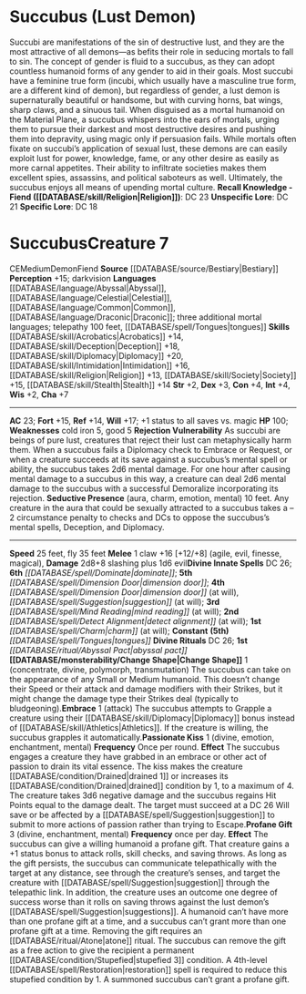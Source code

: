 ﻿---
ac: '26'
alignment: LE
all_resistance: null
burrow_speed: null
charisma: '+2'
climb_speed: null
constitution: '+5'
creature_ability:
- Gem Gaze
- Gemsight
- Light Sickness
- Stone Curse
creature_family: null
description: 'Withered hermits wrapped in tattered rags, these scarred, eyeless creatures
  command strange secrets of the earth and interpret the fateful energies of the subterranean
  depths. In some regions, stygiras are worshipped as seers or even gods, although
  they lack the ability to grant spells to clerics and are often not aware of their
  worshippers at all. In other areas, they have strange ties to the ancient empires
  of the [[DATABASE/monsterfamily/Cyclops|cyclopes]] , often dwelling in the oversized
  ruins those creatures left behind long ago. To many stygiras, gemstones harvested
  from ancient cyclopean mosaics have even greater magical properties than other crystals.<br/><br/>
  Although technically blind, stygiras do have vestigial eyes hidden beneath the stony,
  scarred flesh of their faces. Capable of sensing bright lights even through their
  scars, stygiras are sickened and distracted by these flashing glimpses, so they
  keep to their caves during the day and wander into the world above only after nightfall.
  Far from benevolent, they seek out unwary travelers or explorers to capture and
  reduce them down to the base chemicals and supernatural humors the stygiras require
  to infuse gemstones with the capacity to give them sight and magical power.<br/><br/><b><u>Recall
  Knowledge - Fey</u> ( [[DATABASE/skill/Nature|Nature]] )</b>: DC 25<br/><b><u>Unspecific
  Lore</u></b>: DC 23<br/><b><u>Specific Lore</u></b>: DC 20'
dexterity: '+4'
element: Earth
fly_speed: null
fortitude: '+15'
hardness: null
hp: '80'
id: '821'
immunity:
- '[[DATABASE/condition/Paralyzed|paralyzed]]'
- '[[DATABASE/condition/Petrified|petrified]]'
- '[[DATABASE/trait/Visual|visual]]'
intelligence: '+4'
land_speed: '25'
language:
- '[[DATABASE/language/Aklo|Aklo]]'
- '[[DATABASE/language/Cyclops|Cyclops]]'
- '[[DATABASE/language/Jotun|Jotun]]'
- '[[DATABASE/language/Terran|Terran]]'
level: '7'
max_speed: '25'
name: Stygira
perception: '+17'
rarity: Uncommon
reflex: '+13'
resistance:
- physical 10 (except adamantine)
rus_type_level: null
school: null
sense:
- gemsight
size: Medium
skill:
- '[[DATABASE/skill/Athletics|Athletics]] +15'
- '[[DATABASE/skill/Deception|Deception]] +15'
- '[[DATABASE/skill/Lore|Gem Lore]] +17'
- '[[DATABASE/skill/Nature|Nature]] +17'
- '[[DATABASE/skill/Occultism|Occultism]] +17'
source: '[[DATABASE/source/Bestiary 2|Bestiary 2]]'
speed:
- 25 feet
spell:
- '[[DATABASE/spell/Augury|Augury]]'
- '[[DATABASE/spell/Clairaudience|Clairaudience]]'
- '[[DATABASE/spell/Clairvoyance|Clairvoyance]]'
- '[[DATABASE/spell/Earthbind|Earthbind]]'
- '[[DATABASE/spell/Know Direction|KnowDirection]]'
- '[[DATABASE/spell/Read Aura|Read Aura]]'
- '[[DATABASE/spell/Read Omens|Read Omens]]'
- '[[DATABASE/spell/Shape Stone|ShapeStone]]'
- '[[DATABASE/spell/Undetectable Alignment|Undetectable Alignment]]'
strength: '+4'
strength_req: '4'
strongest_save:
- Will
swim_speed: null
trait:
- '[[DATABASE/trait/Earth|Earth]]'
- '[[DATABASE/trait/Fey|Fey]]'
- '[[DATABASE/trait/Uncommon|Uncommon]]'
type: Creature
vision: null
weakest_save:
- Reflex
weakness:
- cold iron 5
will: '+19'
wisdom: '+6'

---
# Succubus (Lust Demon)

Succubi are manifestations of the sin of destructive lust, and they are the most attractive of all demons—as befits their role in seducing mortals to fall to sin. The concept of gender is fluid to a succubus, as they can adopt countless humanoid forms of any gender to aid in their goals. Most succubi have a feminine true form (incubi, which usually have a masculine true form, are a different kind of demon), but regardless of gender, a lust demon is supernaturally beautiful or handsome, but with curving horns, bat wings, sharp claws, and a sinuous tail.
 When disguised as a mortal humanoid on the Material Plane, a succubus whispers into the ears of mortals, urging them to pursue their darkest and most destructive desires and pushing them into depravity, using magic only if persuasion fails. While mortals often fixate on succubi’s application of sexual lust, these demons are can easily exploit lust for power, knowledge, fame, or any other desire as easily as more carnal appetites. Their ability to infiltrate societies makes them excellent spies, assassins, and political saboteurs as well. Ultimately, the succubus enjoys all means of upending mortal culture.
**Recall Knowledge - Fiend ([[DATABASE/skill/Religion|Religion]])**: DC 23
**Unspecific Lore**: DC 21
**Specific Lore**: DC 18

# Succubus<span class="item-type">Creature 7</span>

<span class="trait-alignment item-trait">CE</span><span class="trait-size item-trait">Medium</span><span class="item-trait">Demon</span><span class="item-trait">Fiend</span>
**Source** [[DATABASE/source/Bestiary|Bestiary]]
**Perception** +15; darkvision
**Languages** [[DATABASE/language/Abyssal|Abyssal]], [[DATABASE/language/Celestial|Celestial]], [[DATABASE/language/Common|Common]], [[DATABASE/language/Draconic|Draconic]]; three additional mortal languages; telepathy 100 feet, [[DATABASE/spell/Tongues|tongues]]
**Skills** [[DATABASE/skill/Acrobatics|Acrobatics]] +14, [[DATABASE/skill/Deception|Deception]] +18, [[DATABASE/skill/Diplomacy|Diplomacy]] +20, [[DATABASE/skill/Intimidation|Intimidation]] +16, [[DATABASE/skill/Religion|Religion]] +13, [[DATABASE/skill/Society|Society]] +15, [[DATABASE/skill/Stealth|Stealth]] +14
**Str** +2, **Dex** +3, **Con** +4, **Int** +4, **Wis** +2, **Cha** +7

---
**AC** 23; **Fort** +15, **Ref** +14, **Will** +17; +1 status to all saves vs. magic
**HP** 100; **Weaknesses** cold iron 5, good 5
<span class="in-box-ability">**Rejection Vulnerability** As succubi are beings of pure lust, creatures that reject their lust can metaphysically harm them. When a succubus fails a Diplomacy check to Embrace or Request, or when a creature succeeds at its save against a succubus’s mental spell or ability, the succubus takes 2d6 mental damage. For one hour after causing mental damage to a succubus in this way, a creature can deal 2d6 mental damage to the succubus with a successful Demoralize incorporating its rejection.</span><span class="in-box-ability"> **Seductive Presence** (aura, charm, emotion, mental) 10 feet. Any creature in the aura that could be sexually attracted to a succubus takes a –2 circumstance penalty to checks and DCs to oppose the succubus’s mental spells, Deception, and Diplomacy.</span>

---
**Speed** 25 feet, fly 35 feet
<span class="in-box-ability">**Melee** <span class="action-icon">1</span> claw +16 [+12/+8] (agile, evil, finesse, magical), **Damage** 2d8+8 slashing plus 1d6 evil</span>**Divine Innate Spells** DC 26; **6th** _[[DATABASE/spell/Dominate|dominate]]_; **5th** _[[DATABASE/spell/Dimension Door|dimension door]]_; **4th** _[[DATABASE/spell/Dimension Door|dimension door]]_ (at will), _[[DATABASE/spell/Suggestion|suggestion]]_ (at will); **3rd** _[[DATABASE/spell/Mind Reading|mind reading]]_ (at will); **2nd** _[[DATABASE/spell/Detect Alignment|detect alignment]]_ (at will); **1st** _[[DATABASE/spell/Charm|charm]]_ (at will); **Constant** **(5th)** _[[DATABASE/spell/Tongues|tongues]]_
**Divine Rituals** DC 26; **1st** _[[DATABASE/ritual/Abyssal Pact|abyssal pact]]_
<span class="in-box-ability">**[[DATABASE/monsterability/Change Shape|Change Shape]]** <span class="action-icon">1</span> (concentrate, divine, polymorph, transmutation) The succubus can take on the appearance of any Small or Medium humanoid. This doesn’t change their Speed or their attack and damage modifiers with their Strikes, but it might change the damage type their Strikes deal (typically to bludgeoning).</span><span class="in-box-ability">**Embrace** <span class="action-icon">1</span> (attack) The succubus attempts to Grapple a creature using their [[DATABASE/skill/Diplomacy|Diplomacy]] bonus instead of [[DATABASE/skill/Athletics|Athletics]]. If the creature is willing, the succubus grapples it automatically.</span><span class="in-box-ability">**Passionate Kiss** <span class="action-icon">1</span> (divine, emotion, enchantment, mental) **Frequency** Once per round. **Effect** The succubus engages a creature they have grabbed in an embrace or other act of passion to drain its vital essence. The kiss makes the creature [[DATABASE/condition/Drained|drained 1]] or increases its [[DATABASE/condition/Drained|drained]] condition by 1, to a maximum of 4. The creature takes 3d6 negative damage and the succubus regains Hit Points equal to the damage dealt. The target must succeed at a DC 26 Will save or be affected by a [[DATABASE/spell/Suggestion|suggestion]] to submit to more actions of passion rather than trying to Escape.</span><span class="in-box-ability">**Profane Gift** <span class="action-icon">3</span> (divine, enchantment, mental) **Frequency** once per day. **Effect** The succubus can give a willing humanoid a profane gift. That creature gains a +1 status bonus to attack rolls, skill checks, and saving throws. As long as the gift persists, the succubus can communicate telepathically with the target at any distance, see through the creature’s senses, and target the creature with [[DATABASE/spell/Suggestion|suggestion]] through the telepathic link. In addition, the creature uses an outcome one degree of success worse than it rolls on saving throws against the lust demon’s [[DATABASE/spell/Suggestion|suggestions]].
 A humanoid can’t have more than one profane gift at a time, and a succubus can’t grant more than one profane gift at a time. Removing the gift requires an [[DATABASE/ritual/Atone|atone]] ritual. The succubus can remove the gift as a free action to give the recipient a permanent [[DATABASE/condition/Stupefied|stupefied 3]] condition. A 4th-level [[DATABASE/spell/Restoration|restoration]] spell is required to reduce this stupefied condition by 1.
 A summoned succubus can’t grant a profane gift.</span>